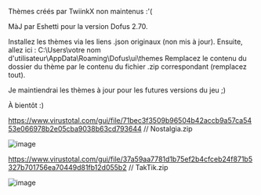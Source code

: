 Thèmes créés par TwiinkX non maintenus :'(

MàJ par Eshetti pour la version Dofus 2.70.

Installez les thèmes via les liens .json originaux (non mis à jour).
Ensuite, allez ici : C:\Users\votre nom d'utilisateur\AppData\Roaming\Dofus\ui\themes
Remplacez le contenu du dossier du thème par le contenu du fichier .zip correspondant (remplacez tout).

Je maintiendrai les thèmes à jour pour les futures versions du jeu ;)

À bientôt :)

https://www.virustotal.com/gui/file/71bec3f3509b96504b42accb9a57ca5453e066978b2e05cba9038b63cd793644 // Nostalgia.zip

![image](https://github.com/Eshaetti/Interface-Dofus/assets/143446111/3be70bec-4e4d-43f9-9a80-4fd6fd18f5f4)


https://www.virustotal.com/gui/file/37a59aa7781d1b75ef2b4cfceb24f871b5327b701756ea70449d81fb12d055b2 // TakTik.zip

![image](https://github.com/Eshaetti/Interface-Dofus/assets/143446111/87db7cda-c3f1-46c8-9c21-788ec8ea51d7)


